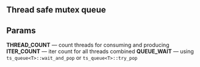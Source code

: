 ## Thread safe mutex queue

## Params

**THREAD_COUNT** — count threads for consuming and producing
**ITER_COUNT** — iter count for all threads combined
**QUEUE_WAIT** — using `ts_queue<T>::wait_and_pop` or `ts_queue<T>::try_pop`
